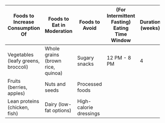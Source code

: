 | Foods to Increase Consumption Of | Foods to Eat in Moderation | Foods to Avoid       | (For Intermittent Fasting) Eating Time Window | Duration (weeks) | Macros: Percent of Fat | Percent of Protein | Percent of Carbs |
|----------------------------------|---------------------------|----------------------|------------------------------------------------|------------------|-----------------------|-------------------|------------------|
| Vegetables (leafy greens, broccoli) | Whole grains (brown rice, quinoa) | Sugary snacks        | 12 PM - 8 PM                                   | 4                | 30%                   | 30%               | 40%              |
| Fruits (berries, apples)         | Nuts and seeds            | Processed foods      |                                                |                  |                       |                   |                  |
| Lean proteins (chicken, fish)    | Dairy (low-fat options)   | High-calorie dressings |                                                |                  |                       |                   |                  |
